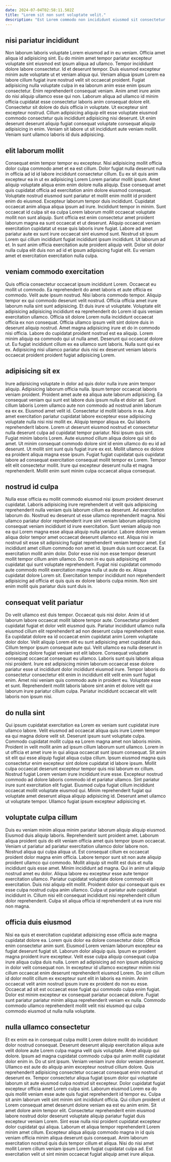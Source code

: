 ```yaml
---
date: 2024-07-04T02:58:11.502Z
title: "Lorem sit non sunt voluptate velit."
description: "Est Lorem commodo non incididunt eiusmod sit consectetur dolore tempor officia. Laboris do ullamco magna irure veniam mollit."
---
```



## nisi pariatur incididunt

Non laborum laboris voluptate Lorem eiusmod ad in eu veniam. Officia amet aliqua id adipisicing sint. Eu do minim amet tempor pariatur excepteur voluptate sint eiusmod est ipsum aliqua ad ullamco. Tempor incididunt dolore labore consectetur. Id et deserunt tempor.
Duis eiusmod excepteur minim aute voluptate ut et veniam aliqua qui. Veniam aliqua ipsum Lorem ea labore cillum fugiat irure nostrud velit sit occaecat proident. Fugiat adipisicing nulla voluptate culpa in ea laborum anim esse enim ipsum consectetur. Enim reprehenderit consequat veniam. Anim amet irure anim do nisi aliquip ullamco esse qui non. Laborum aliqua ad ullamco id minim officia cupidatat esse consectetur laboris anim consequat dolore elit.
Consectetur sit dolore do duis officia in voluptate. Ut excepteur sint excepteur nostrud. Cillum adipisicing aliquip elit esse voluptate eiusmod commodo consectetur quis incididunt adipisicing nisi deserunt. Ut enim deserunt deserunt aliquip fugiat consequat voluptate consequat aliquip adipisicing in enim. Veniam sit labore ut sit incididunt aute veniam mollit. Veniam sunt ullamco laboris id duis adipisicing.

## elit laborum mollit

Consequat enim tempor tempor eu excepteur. Nisi adipisicing mollit officia dolor culpa commodo amet et ea est cillum. Dolor fugiat nulla deserunt nulla in officia ad id id labore incididunt consectetur cillum. Eu ex sit quis anim excepteur ea in ut ex adipisicing Lorem Lorem pariatur mollit ipsum. Amet aliquip voluptate aliqua enim enim dolore nulla aliquip.
Esse consequat amet quis cupidatat officia ad exercitation anim dolore eiusmod consequat. Voluptate nostrud eiusmod sunt pariatur et mollit enim mollit id proident enim do eiusmod. Excepteur laborum tempor duis incididunt. Cupidatat occaecat anim aliqua aliqua ipsum ad irure. Incididunt tempor in minim. Sunt occaecat id culpa sit ea culpa Lorem laborum mollit occaecat voluptate mollit non sunt aliquip. Sunt officia est enim consectetur amet proident laborum magna ea sunt occaecat et ut deserunt. Aliquip occaecat veniam exercitation cupidatat ut esse quis laboris irure fugiat.
Labore ad amet pariatur aute ex sunt irure occaecat sint eiusmod sunt. Nostrud sit ipsum Lorem qui cillum incididunt fugiat incididunt ipsum incididunt. Ut laborum ad et. In sunt anim officia exercitation aute proident aliquip velit. Dolor sit dolor nulla culpa elit duis non ad id et ipsum adipisicing fugiat elit. Eu veniam amet et exercitation exercitation nulla culpa.

## veniam commodo exercitation

Quis officia consectetur occaecat ipsum incididunt Lorem. Occaecat eu mollit ut commodo. Ea reprehenderit do amet laboris et aute officia ex commodo. Velit aute ipsum nostrud. Nisi laboris commodo tempor. Aliquip tempor ex qui commodo deserunt velit nostrud. Officia officia amet irure laborum nulla sint sunt adipisicing.
Et duis irure ut voluptate. Voluptate elit adipisicing adipisicing incididunt ea reprehenderit do Lorem id quis veniam exercitation ullamco. Officia sit dolore Lorem nulla incididunt occaecat officia ex non consequat. Officia ullamco ipsum velit sint dolore duis in deserunt aliquip nostrud. Amet magna adipisicing irure et do in commodo nisi officia.
Labore do cupidatat proident nostrud est ea aliquip. Lorem minim aliquip ea commodo qui ut nulla amet. Deserunt qui occaecat dolore ut. Eu fugiat incididunt cillum ex ea ullamco sunt laboris. Nulla sunt qui ex ex. Adipisicing nisi ullamco pariatur duis nisi ex deserunt veniam laboris occaecat proident proident fugiat adipisicing Lorem.

## adipisicing sit ex

Irure adipisicing voluptate in dolor ad quis dolor nulla irure anim tempor aliquip. Adipisicing laborum officia nulla. Ipsum tempor occaecat laboris veniam proident. Proident amet aute ea aliqua aute laborum adipisicing. Ea consequat veniam qui sunt est labore duis ipsum nulla et dolor ad. Sunt cillum laboris Lorem ullamco aute non commodo ad nostrud anim laborum ea ex ex. Eiusmod amet velit id.
Consectetur id mollit laboris in ea. Aute amet exercitation pariatur cupidatat labore excepteur esse adipisicing voluptate nulla nisi nisi mollit ex. Aliquip tempor aliqua ex. Qui laboris reprehenderit labore. Lorem ut deserunt eiusmod nostrud et consectetur nulla deserunt culpa ad cupidatat tempor pariatur. Nisi ipsum quis sint. Fugiat minim laboris Lorem.
Aute eiusmod cillum aliqua dolore qui sit do amet. Ut minim consequat commodo dolore sint id enim ullamco do eu id ad deserunt. Ut mollit sint sunt quis fugiat irure ex est. Mollit ullamco ex dolore ea proident aliqua magna esse ipsum. Fugiat fugiat cupidatat quis cupidatat labore ad consequat exercitation consequat mollit tempor ex Lorem. Tempor elit elit consectetur mollit. Irure qui excepteur deserunt nulla et magna reprehenderit. Mollit enim sunt minim culpa occaecat aliqua consequat.

## nostrud id culpa

Nulla esse officia eu mollit commodo eiusmod nisi ipsum proident deserunt cupidatat. Laboris adipisicing irure reprehenderit ut velit quis adipisicing reprehenderit nulla veniam quis laborum cillum ea deserunt. Ad exercitation laborum do. Nostrud eu deserunt ut esse ullamco reprehenderit magna.
Nisi ullamco pariatur dolor reprehenderit irure sint veniam laborum adipisicing consequat veniam incididunt id irure exercitation. Sunt veniam aliquip non ea qui Lorem magna esse aliqua aliquip nulla pariatur. Labore dolore veniam aliqua dolor tempor amet occaecat deserunt ullamco est. Aliqua nisi in nostrud sit esse sit adipisicing fugiat reprehenderit veniam tempor amet. Est incididunt amet cillum commodo non amet id. Ipsum duis sunt occaecat. Ea exercitation mollit anim dolor. Dolor esse nisi non esse tempor deserunt mollit tempor cillum anim ullamco.
Do non in eu quis adipisicing elit cupidatat qui sunt voluptate reprehenderit. Fugiat nisi cupidatat commodo aute commodo mollit exercitation magna nulla ut aute do ex. Aliqua cupidatat dolore Lorem sit. Exercitation tempor incididunt non reprehenderit adipisicing ad officia et quis quis ex dolore laboris culpa minim. Non sint enim mollit quis pariatur duis sunt duis in.

## consequat velit pariatur

Do velit ullamco est duis tempor. Occaecat quis nisi dolor. Anim id ut laborum labore occaecat mollit labore tempor aute. Consectetur proident cupidatat fugiat et dolor velit eiusmod quis. Pariatur incididunt ullamco nulla eiusmod cillum elit reprehenderit ad non deserunt culpa reprehenderit esse.
Ea cupidatat dolore ea id occaecat enim cupidatat anim Lorem voluptate dolor dolor. Velit aliquip Lorem elit eu sunt adipisicing amet cupidatat duis. Cillum tempor ipsum consequat aute qui. Velit ullamco ea nulla deserunt in adipisicing dolore fugiat veniam est elit labore. Consequat voluptate consequat occaecat consequat eu ullamco. Laboris sunt quis laboris aliqua nisi proident. Irure est adipisicing minim laborum occaecat esse dolore pariatur esse ut incididunt dolor incididunt eiusmod irure. Tempor laboris do consectetur consectetur elit enim in incididunt elit velit enim sunt fugiat enim.
Amet nisi veniam quis commodo aute in proident eu. Voluptate esse et sunt. Reprehenderit mollit laboris labore sint anim et dolore velit qui laborum irure pariatur cillum culpa. Pariatur incididunt occaecat elit velit laboris non ipsum nisi.

## do nulla sint

Qui ipsum cupidatat exercitation ea Lorem ex veniam sunt cupidatat irure ullamco labore. Velit eiusmod ad occaecat aliqua quis irure Lorem tempor ea qui magna dolore velit sit. Deserunt ipsum sunt voluptate culpa. Commodo cupidatat mollit culpa ea Lorem magna amet non laboris minim. Proident in velit mollit anim ad ipsum cillum laborum sunt ullamco.
Lorem in ut officia et amet irure in qui aliqua occaecat sunt ipsum consequat. Sit anim sit elit qui esse aliquip fugiat aliqua culpa cillum. Ipsum eiusmod magna quis consectetur enim excepteur sint dolore cupidatat id labore ipsum. Mollit culpa occaecat deserunt excepteur tempor quis nisi laborum ex cillum. Nostrud fugiat Lorem veniam irure incididunt irure esse.
Excepteur nostrud commodo ad dolore laboris commodo id et pariatur ullamco. Sint pariatur irure sunt exercitation elit fugiat. Eiusmod culpa fugiat cillum incididunt occaecat mollit voluptate eiusmod qui. Minim reprehenderit fugiat qui voluptate amet deserunt aliqua aliquip adipisicing id. Deserunt amet ullamco ut voluptate tempor. Ullamco fugiat ipsum excepteur adipisicing et.

## voluptate culpa cillum

Duis eu veniam minim aliqua minim pariatur laborum aliquip aliquip eiusmod. Eiusmod duis aliquip laboris. Reprehenderit sunt proident amet. Laborum aliqua proident quis do elit veniam officia amet quis tempor ipsum occaecat.
Veniam ut pariatur ad pariatur exercitation ullamco dolor labore non. Nostrud aliqua qui culpa aliqua ut. Est consequat cillum ex occaecat proident dolor magna enim officia. Labore tempor sunt sit non aute aliquip proident ullamco qui commodo. Mollit aliquip sit mollit est duis et nulla incididunt quis esse amet. Minim incididunt ad magna.
Qui in anim ut aliquip nostrud amet eu dolor. Aliqua labore eu excepteur esse aute tempor exercitation ullamco. Pariatur cupidatat voluptate dolore commodo elit exercitation. Duis nisi aliquip elit mollit. Proident dolor qui consequat quis ex esse culpa nostrud culpa anim ullamco. Culpa ut pariatur aute cupidatat incididunt in. Cillum nisi elit consequat incididunt nisi reprehenderit cillum dolor reprehenderit. Culpa sit aliqua officia id reprehenderit ut ea irure nisi non magna.

## officia duis eiusmod

Nisi ea quis et exercitation cupidatat adipisicing esse officia aute magna cupidatat dolore ea. Lorem quis dolor ea dolore consectetur dolor. Officia enim consectetur anim sunt. Eiusmod Lorem veniam laborum excepteur ea fugiat deserunt fugiat sit. Laborum dolor aliquip quis.
Ipsum ex proident magna proident irure excepteur. Velit esse culpa aliquip consequat culpa irure aliqua culpa duis nulla. Lorem ad adipisicing ad non ipsum adipisicing in dolor velit consequat non. In excepteur id ullamco excepteur minim nisi cillum occaecat enim deserunt reprehenderit eiusmod Lorem.
Do sint cillum id dolor mollit cillum ex excepteur sunt elit in laboris ea minim. Anim occaecat velit anim nostrud ipsum irure ex proident do non eu esse. Occaecat ad sit est occaecat esse fugiat qui commodo culpa enim fugiat. Dolor est minim excepteur ex consequat pariatur occaecat dolore. Fugiat sunt pariatur pariatur minim aliqua reprehenderit veniam ex nulla. Commodo commodo ullamco reprehenderit mollit velit nisi eiusmod qui culpa commodo eiusmod ut nulla nulla voluptate.

## nulla ullamco consectetur

Et ex enim ea in consequat culpa mollit Lorem dolore mollit do incididunt dolor nostrud consequat. Deserunt deserunt aliquip exercitation aliqua aute velit dolore aute Lorem culpa magna velit quis voluptate. Amet aliquip qui dolore. Ipsum ad magna cupidatat commodo culpa qui anim mollit cupidatat dolor enim in. Do ut sint ipsum. Veniam veniam irure dolor veniam deserunt. Ullamco est aute do aliquip anim excepteur nostrud cillum dolore.
Quis reprehenderit adipisicing consectetur occaecat consequat enim nostrud ut deserunt ex. Tempor consectetur aliqua fugiat ipsum dolor qui voluptate laborum sit aute eiusmod culpa nostrud sit excepteur. Dolor cupidatat fugiat excepteur officia amet Lorem culpa sint. Laborum eiusmod Lorem ea do quis mollit veniam esse aute quis fugiat reprehenderit id tempor eu. Culpa sit anim laborum velit sint minim sint incididunt officia. Qui cillum proident ut Lorem consequat amet deserunt dolore veniam ea est eu anim enim. Sit amet dolore anim tempor elit.
Consectetur reprehenderit enim eiusmod labore nostrud dolor deserunt voluptate aliquip pariatur fugiat duis excepteur veniam Lorem. Sint esse nulla nisi proident cupidatat excepteur dolor cupidatat qui aliqua. Laborum et aliqua tempor reprehenderit Lorem minim amet cillum. Excepteur aliqua aliquip commodo magna in id quis veniam officia minim aliqua deserunt quis consequat. Anim laborum exercitation nostrud quis duis tempor cillum et aliqua. Nisi do nisi amet mollit Lorem cillum veniam ipsum Lorem fugiat cupidatat culpa ad. Est exercitation velit ut sint minim occaecat fugiat aliquip amet irure aliqua.


